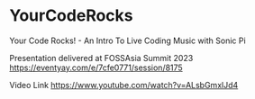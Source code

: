 # YourCodeRocks
Your Code Rocks! - An Intro To Live Coding Music with Sonic Pi

Presentation delivered at FOSSAsia Summit 2023
https://eventyay.com/e/7cfe0771/session/8175

Video Link
https://www.youtube.com/watch?v=ALsbGmxlJd4

